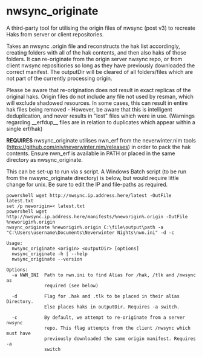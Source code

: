 # nwsync_originate
A third-party tool for utilising the origin files of nwsync (post v3) to recreate Haks from server or client repositories.

Takes an nwsync .origin file and reconstructs the hak list accordingly, creating folders with all of the hak contents, and then also haks of those folders. It can re-originate from the origin server nwsync repo, or from client nwsync repositiories so long as they have previously downloaded the correct manifest. The outputDir will be cleared of all folders/files which are not part of the currently processing origin.

Please be aware that re-origination does not result in exact replicas of the original haks. Origin files do not include any file not used by resman, which will exclude shadowed resources. In some cases, this can result in entire hak files being removed - However, be aware that this is intelligent deduplication, and never results in "lost" files which were in use. (Warnings regarding \_\_erfdup\_\_ files are in relation to duplicates which appear within a single erf/hak)


**REQUIRES**
nwsync_originate utilises nwn_erf from the neverwinter.nim tools (https://github.com/niv/neverwinter.nim/releases) in order to pack the hak contents. Ensure nwn_erf is available in PATH or placed in the same directory as nwsync_originate.

This can be set-up to run via s script. A Windows Batch script (to be run from the nwsync_originate directory) is below, but would require little change for unix. Be sure to edit the IP and file-paths as required.
```
powershell wget http://nwsync.ip.address.here/latest -OutFile latest.txt
set /p neworigin=< latest.txt
powershell wget http://nwsync.ip.address.here/manifests/%neworigin%.origin -OutFile %neworigin%.origin
nwsync_originate %neworigin%.origin C:\file\output\path -a "C:\Users\username\Documents\Neverwinter Nights\nwn.ini" -d -c
```

```
Usage:
  nwsync_originate <origin> <outputDir> [options]
  nwsync_originate -h | --help
  nwsync_originate --version

Options:
  -a NWN_INI  Path to nwn.ini to find Alias for /hak, /tlk and /nwsync as
              required (see below)

  -d          Flag for .hak and .tlk to be placed in their alias Directory.
              Else places haks in outputDir. Requires -a switch.

  -c          By default, we attempt to re-originate from a server nwsync
              repo. This flag attempts from the client /nwsync which must have
              previously downloaded the same origin manifest. Requires -a
              switch
```
